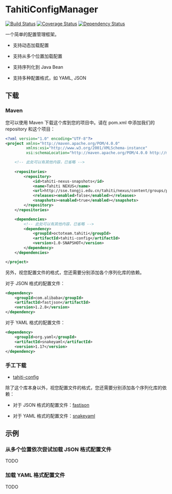 # TahitiConfigManager

[![Build Status](https://travis-ci.org/SummerWish/TahitiConfigManager.svg?branch=master)](https://travis-ci.org/SummerWish/TahitiConfigManager)
[![Coverage Status](https://coveralls.io/repos/github/SummerWish/TahitiConfigManager/badge.svg?branch=master)](https://coveralls.io/github/SummerWish/TahitiConfigManager?branch=master)
[![Dependency Status](https://www.versioneye.com/user/projects/57091970fcd19a00415b1011/badge.svg)](https://www.versioneye.com/user/projects/57091970fcd19a00415b1011)

一个简单的配置管理框架。

- 支持动态加载配置

- 支持从多个位置加载配置

- 支持序列化到 Java Bean

- 支持多种配置格式，如 YAML, JSON

## 下载

### Maven

您可以使用 Maven 下载这个库到您的项目中。请在 pom.xml 中添加我们的 repository 和这个项目：

```xml
<?xml version="1.0" encoding="UTF-8"?>
<project xmlns="http://maven.apache.org/POM/4.0.0"
         xmlns:xsi="http://www.w3.org/2001/XMLSchema-instance"
         xsi:schemaLocation="http://maven.apache.org/POM/4.0.0 http://maven.apache.org/xsd/maven-4.0.0.xsd">

    <!-- 此处可以有其他内容，已省略 -->
    
    <repositories>
        <repository>
            <id>tahiti-nexus-snapshots</id>
            <name>Tahiti NEXUS</name>
            <url>http://sse.tongji.edu.cn/tahiti/nexus/content/groups/public</url>
            <releases><enabled>false</enabled></releases>
            <snapshots><enabled>true</enabled></snapshots>
        </repository>
    </repositories>

    <dependencies>
        <!-- 此处可以有其他内容，已省略 -->
        <dependency>
            <groupId>octoteam.tahiti</groupId>
            <artifactId>tahiti-config</artifactId>
            <version>1.0-SNAPSHOT</version>
        </dependency>
    </dependencies>

</project>
```

另外，视您配置文件的格式，您还需要分别添加各个序列化库的依赖。

对于 JSON 格式的配置文件：

```xml
<dependency>
    <groupId>com.alibaba</groupId>
    <artifactId>fastjson</artifactId>
    <version>1.2.8</version>
</dependency>
```

对于 YAML 格式的配置文件：

```xml
<dependency>
    <groupId>org.yaml</groupId>
    <artifactId>snakeyaml</artifactId>
    <version>1.17</version>
</dependency>
```

### 手工下载

- [tahiti-config](http://sse.tongji.edu.cn/tahiti/nexus/service/local/repositories/public/content/octoteam/tahiti/tahiti-config/1.0-SNAPSHOT/tahiti-config-1.0-20160409.184430-1.jar)

除了这个库本身以外，视您配置文件的格式，您还需要分别添加各个序列化库的依赖：

- 对于 JSON 格式的配置文件：[fastjson](http://central.maven.org/maven2/com/alibaba/fastjson/1.2.8/fastjson-1.2.8.jar)

- 对于 YAML 格式的配置文件：[snakeyaml](http://central.maven.org/maven2/org/yaml/snakeyaml/1.17/snakeyaml-1.17.jar)

## 示例

### 从多个位置依次尝试加载 JSON 格式配置文件

TODO

### 加载 YAML 格式配置文件

TODO
